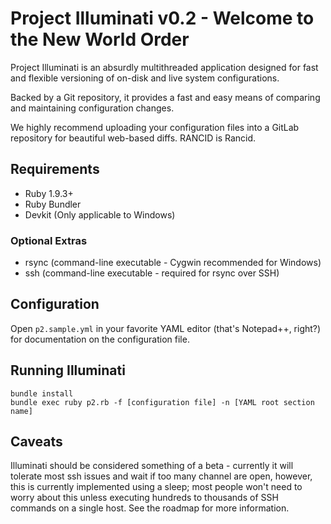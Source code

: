 # Project Illuminati v0.2 - Welcome to the New World Order

Project Illuminati is an absurdly multithreaded application designed for fast and flexible versioning of on-disk and live system configurations.

Backed by a Git repository, it provides a fast and easy means of comparing and maintaining configuration changes.

We highly recommend uploading your configuration files into a GitLab repository for beautiful web-based diffs. RANCID is Rancid.

## Requirements
* Ruby 1.9.3+
* Ruby Bundler
* Devkit (Only applicable to Windows)

### Optional Extras
* rsync (command-line executable - Cygwin recommended for Windows)
* ssh (command-line executable - required for rsync over SSH)

## Configuration
Open `p2.sample.yml` in your favorite YAML editor (that's Notepad++, right?) for documentation on the configuration file. 

## Running Illuminati
    bundle install
    bundle exec ruby p2.rb -f [configuration file] -n [YAML root section name]
	
## Caveats
Illuminati should be considered something of a beta - currently it will tolerate most ssh issues and wait if too many channel are open, however, this
is currently implemented using a sleep; most people won't need to worry about this unless executing hundreds to thousands of SSH commands on a single
host. See the roadmap for more information.

